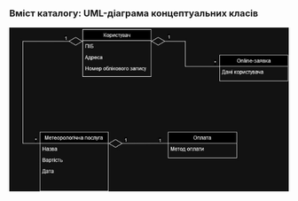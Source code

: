 ### Вміст каталогу: UML-діаграма концептуальних класів

![](https://github.com/oleksandrblazhko/ai-212-ivanov/blob/ai-212-ivanov-Laboratory_Work_5/2-SoftwareDesign/2.1-UMLConceptClasses/ConceptDiagram.jpg?raw=true)
